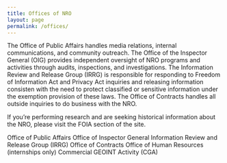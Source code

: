 ```yaml
---
title: Offices of NRO
layout: page
permalink: /offices/
---
```


The Office of Public Affairs handles media relations, internal communications, and community outreach. The Office of the Inspector General (OIG) provides independent oversight of NRO programs and activities through audits, inspections, and investigations. The Information Review and Release Group (IRRG) is responsible for responding to Freedom of Information Act and Privacy Act inquiries and releasing information consisten with the need to protect classified or sensitive information under the exemption provision of these laws. The Office of Contracts handles all outside inquiries to do business with the NRO.

If you’re performing research and are seeking historical information about the NRO, please visit the FOIA section of the site.

Office of Public Affairs
Office of Inspector General
Information Review and Release Group (IRRG)
Office of Contracts
Office of Human Resources (internships only)
Commercial GEOINT Activity (CGA)
